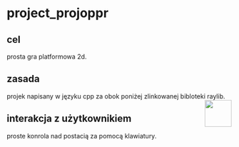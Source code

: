 # project_projoppr
## cel
prosta gra platformowa 2d.

## zasada
projek napisany w języku cpp za obok poniżej zlinkowanej bibloteki raylib.
[<img align="right" style="width:60px" src="https://github.com/raysan5/raylib/blob/master/logo/raylib_logo_animation.gif" width="88px">](https://github.com/raysan5/raylib)

## interakcja z użytkownikiem
proste konrola nad postacią za pomocą klawiatury.



